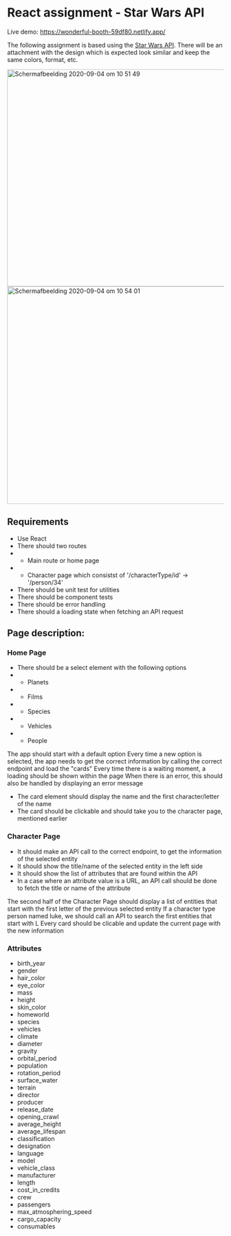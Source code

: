 # React assignment - Star Wars API

Live demo: https://wonderful-booth-59df80.netlify.app/



The following assignment is based using the [Star Wars API](https://swapi.dev/).
There will be an attachment with the design which is expected look similar and keep the same colors, format, etc.



<img width="505" alt="Schermafbeelding 2020-09-04 om 10 51 49" src="https://user-images.githubusercontent.com/43657951/94433805-24906900-0199-11eb-98a6-f23e8ca01c40.png">
<img width="506" alt="Schermafbeelding 2020-09-04 om 10 54 01" src="https://user-images.githubusercontent.com/43657951/94433814-265a2c80-0199-11eb-8e86-00b50e7fedec.png">



## Requirements

- Use React
- There should two routes
- - Main route or home page
- - Character page which consistst of '/characterType/id' -> '/person/34'
- There should be unit test for utilities
- There should be component tests
- There should be error handling
- There should a loading state when fetching an API request

## Page description:

### Home Page

- There should be a select element with the following options 
- - Planets
- - Films
- - Species
- - Vehicles
- - People

The app should start with a default option
Every time a new option is selected, the app needs to get the correct information by
calling the correct endpoint and load the "cards"
Every time there is a waiting moment, a loading should be shown within the page
When there is an error, this should also be handled by displaying an error message

- The card element should display the name and the first character/letter of the name
- The card should be clickable and should take you to the character page, mentioned earlier

### Character Page

- It should make an API call to the correct endpoint, to get the information of the selected entity
- It should show the title/name of the selected entity in the left side
- It should show the list of attributes that are found within the API
- In a case where an attribute value is a URL, an API call should be done to fetch the title 
or name of the attribute

The second half of the Character Page should display a list of entities that start with the first letter
of the previous selected entity
If a character type person named luke, we should call an API to search the first entities that start with L
Every card should be clicable and update the current page with the new information

### Attributes

- birth_year
- gender
- hair_color
- eye_color
- mass
- height
- skin_color
- homeworld
- species
- vehicles
- climate
- diameter
- gravity
- orbital_period
- population
- rotation_period
- surface_water
- terrain
- director
- producer
- release_date
- opening_crawl
- average_height
- average_lifespan
- classification
- designation
- language
- model
- vehicle_class
- manufacturer
- length
- cost_in_credits
- crew
- passengers
- max_atmosphering_speed
- cargo_capacity
- consumables
